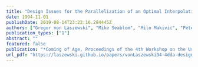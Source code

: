 ```yaml
---
title: "Design Issues for the Parallelization of an Optimal Interpolation Algorithm"
date: 1994-11-01
publishDate: 2019-08-14T23:22:16.284445Z
authors: ["Gregor von Laszewski", "Mike Seablom", "Milo Makivic", "Peter Lyster", "Sanya Ranka"]
publication_types: ["1"]
abstract: ""
featured: false
publication: "*Coming of Age, Proceedings of the 4th Workshop on the Use of Parallel Processing in Atmospheric Science*"
url_pdf: "https://laszewski.github.io/papers/vonLaszewski94-4dda-design.pdf"
---
```


